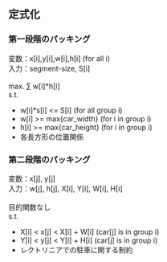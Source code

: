 ## 定式化
### 第一段階のパッキング  
変数：x[i],y[i],w[i],h[i] (for all i)   
入力：segment-size, S[i]  
<br>
max. ∑ w[i]*h[i]<br>
s.t. <br> 
+ w[i]*s[i] <= S[i] (for all  group i)<br>
+ w[i] >= max{car_width} (for i in group i)<br>  
+ h[i] >= max{car_height} (for i in group i)  <br>
+ 各長方形の位置関係<br>


### 第二段階のパッキング
変数：x[j], y[j]<br>
入力：w[j], h[j], X[i], Y[i], W[i], H[i]
<br>
<br>
目的関数なし<br>
s.t. <br>
+ X[i] < x[j] < X[i] + W[i] (car[j] is in group i)<br>
+ Y[i] < y[j] < Y[i] + H[i] (car[j] is in group i) <br>
+ レクトリニアでの駐車に関する制約
